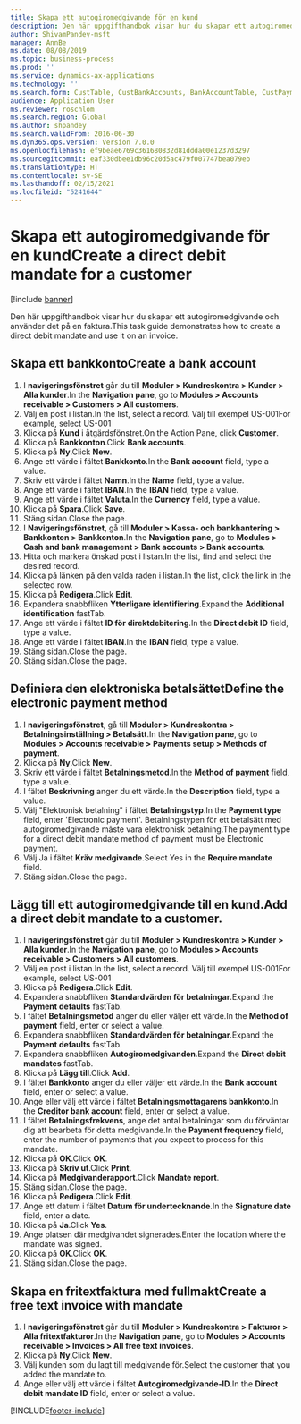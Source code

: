 ```yaml
---
title: Skapa ett autogiromedgivande för en kund
description: Den här uppgifthandbok visar hur du skapar ett autogiromedgivande och använder det på en faktura.
author: ShivamPandey-msft
manager: AnnBe
ms.date: 08/08/2019
ms.topic: business-process
ms.prod: ''
ms.service: dynamics-ax-applications
ms.technology: ''
ms.search.form: CustTable, CustBankAccounts, BankAccountTable, CustPaymMode, CustDirectDebitMandate, BankAccountTableLookUp, SrsReportViewerForm,  LogisticsAddressCityLookup, CustFreeInvoice, CustTableLookup
audience: Application User
ms.reviewer: roschlom
ms.search.region: Global
ms.author: shpandey
ms.search.validFrom: 2016-06-30
ms.dyn365.ops.version: Version 7.0.0
ms.openlocfilehash: ef9beae6769c361680832d81ddda00e1237d3297
ms.sourcegitcommit: eaf330dbee1db96c20d5ac479f007747bea079eb
ms.translationtype: HT
ms.contentlocale: sv-SE
ms.lasthandoff: 02/15/2021
ms.locfileid: "5241644"
---
```

# <a name="create-a-direct-debit-mandate-for-a-customer"></a><span data-ttu-id="80c86-103">Skapa ett autogiromedgivande för en kund</span><span class="sxs-lookup"><span data-stu-id="80c86-103">Create a direct debit mandate for a customer</span></span>

[!include [banner](../../includes/banner.md)]

<span data-ttu-id="80c86-104">Den här uppgifthandbok visar hur du skapar ett autogiromedgivande och använder det på en faktura.</span><span class="sxs-lookup"><span data-stu-id="80c86-104">This task guide demonstrates how to create a direct debit mandate and use it on an invoice.</span></span>


## <a name="create-a-bank-account"></a><span data-ttu-id="80c86-105">Skapa ett bankkonto</span><span class="sxs-lookup"><span data-stu-id="80c86-105">Create a bank account</span></span>
1. <span data-ttu-id="80c86-106">I **navigeringsfönstret** går du till **Moduler > Kundreskontra > Kunder > Alla kunder**.</span><span class="sxs-lookup"><span data-stu-id="80c86-106">In the **Navigation pane**, go to **Modules > Accounts receivable > Customers > All customers**.</span></span>
2. <span data-ttu-id="80c86-107">Välj en post i listan.</span><span class="sxs-lookup"><span data-stu-id="80c86-107">In the list, select a record.</span></span> <span data-ttu-id="80c86-108">Välj till exempel US-001</span><span class="sxs-lookup"><span data-stu-id="80c86-108">For example, select US-001</span></span>
3. <span data-ttu-id="80c86-109">Klicka på **Kund** i åtgärdsfönstret.</span><span class="sxs-lookup"><span data-stu-id="80c86-109">On the Action Pane, click **Customer**.</span></span>
4. <span data-ttu-id="80c86-110">Klicka på **Bankkonton**.</span><span class="sxs-lookup"><span data-stu-id="80c86-110">Click **Bank accounts**.</span></span>
5. <span data-ttu-id="80c86-111">Klicka på **Ny**.</span><span class="sxs-lookup"><span data-stu-id="80c86-111">Click **New**.</span></span>
6. <span data-ttu-id="80c86-112">Ange ett värde i fältet **Bankkonto**.</span><span class="sxs-lookup"><span data-stu-id="80c86-112">In the **Bank account** field, type a value.</span></span>
7. <span data-ttu-id="80c86-113">Skriv ett värde i fältet **Namn**.</span><span class="sxs-lookup"><span data-stu-id="80c86-113">In the **Name** field, type a value.</span></span>
8. <span data-ttu-id="80c86-114">Ange ett värde i fältet **IBAN**.</span><span class="sxs-lookup"><span data-stu-id="80c86-114">In the **IBAN** field, type a value.</span></span>
9. <span data-ttu-id="80c86-115">Ange ett värde i fältet **Valuta**.</span><span class="sxs-lookup"><span data-stu-id="80c86-115">In the **Currency** field, type a value.</span></span>
10. <span data-ttu-id="80c86-116">Klicka på **Spara**.</span><span class="sxs-lookup"><span data-stu-id="80c86-116">Click **Save**.</span></span>
11. <span data-ttu-id="80c86-117">Stäng sidan.</span><span class="sxs-lookup"><span data-stu-id="80c86-117">Close the page.</span></span>
12. <span data-ttu-id="80c86-118">I **Navigeringsfönstret**, gå till **Moduler > Kassa- och bankhantering > Bankkonton > Bankkonton**.</span><span class="sxs-lookup"><span data-stu-id="80c86-118">In the **Navigation pane**, go to **Modules > Cash and bank management > Bank accounts > Bank accounts**.</span></span>
13. <span data-ttu-id="80c86-119">Hitta och markera önskad post i listan.</span><span class="sxs-lookup"><span data-stu-id="80c86-119">In the list, find and select the desired record.</span></span>
14. <span data-ttu-id="80c86-120">Klicka på länken på den valda raden i listan.</span><span class="sxs-lookup"><span data-stu-id="80c86-120">In the list, click the link in the selected row.</span></span>
15. <span data-ttu-id="80c86-121">Klicka på **Redigera**.</span><span class="sxs-lookup"><span data-stu-id="80c86-121">Click **Edit**.</span></span>
16. <span data-ttu-id="80c86-122">Expandera snabbfliken **Ytterligare identifiering**.</span><span class="sxs-lookup"><span data-stu-id="80c86-122">Expand the **Additional identification** fastTab.</span></span>
17. <span data-ttu-id="80c86-123">Ange ett värde i fältet **ID för direktdebitering**.</span><span class="sxs-lookup"><span data-stu-id="80c86-123">In the **Direct debit ID** field, type a value.</span></span>
18. <span data-ttu-id="80c86-124">Ange ett värde i fältet **IBAN**.</span><span class="sxs-lookup"><span data-stu-id="80c86-124">In the **IBAN** field, type a value.</span></span>
19. <span data-ttu-id="80c86-125">Stäng sidan.</span><span class="sxs-lookup"><span data-stu-id="80c86-125">Close the page.</span></span>
20. <span data-ttu-id="80c86-126">Stäng sidan.</span><span class="sxs-lookup"><span data-stu-id="80c86-126">Close the page.</span></span>

## <a name="define-the-electronic-payment-method"></a><span data-ttu-id="80c86-127">Definiera den elektroniska betalsättet</span><span class="sxs-lookup"><span data-stu-id="80c86-127">Define the electronic payment method</span></span>
1. <span data-ttu-id="80c86-128">I **navigeringsfönstret**, gå till **Moduler > Kundreskontra > Betalningsinställning > Betalsätt**.</span><span class="sxs-lookup"><span data-stu-id="80c86-128">In the **Navigation pane**, go to **Modules > Accounts receivable > Payments setup > Methods of payment**.</span></span>
2. <span data-ttu-id="80c86-129">Klicka på **Ny**.</span><span class="sxs-lookup"><span data-stu-id="80c86-129">Click **New**.</span></span>
3. <span data-ttu-id="80c86-130">Skriv ett värde i fältet **Betalningsmetod**.</span><span class="sxs-lookup"><span data-stu-id="80c86-130">In the **Method of payment** field, type a value.</span></span>
4. <span data-ttu-id="80c86-131">I fältet **Beskrivning** anger du ett värde.</span><span class="sxs-lookup"><span data-stu-id="80c86-131">In the **Description** field, type a value.</span></span>
5. <span data-ttu-id="80c86-132">Välj "Elektronisk betalning" i fältet **Betalningstyp**.</span><span class="sxs-lookup"><span data-stu-id="80c86-132">In the **Payment type** field, enter 'Electronic payment'.</span></span> <span data-ttu-id="80c86-133">Betalningstypen för ett betalsätt med autogiromedgivande måste vara elektronisk betalning.</span><span class="sxs-lookup"><span data-stu-id="80c86-133">The payment type for a direct debit mandate method of payment must be Electronic payment.</span></span>
6. <span data-ttu-id="80c86-134">Välj Ja i fältet **Kräv medgivande**.</span><span class="sxs-lookup"><span data-stu-id="80c86-134">Select Yes in the **Require mandate** field.</span></span>
7. <span data-ttu-id="80c86-135">Stäng sidan.</span><span class="sxs-lookup"><span data-stu-id="80c86-135">Close the page.</span></span>

## <a name="add-a-direct-debit-mandate-to-a-customer"></a><span data-ttu-id="80c86-136">Lägg till ett autogiromedgivande till en kund.</span><span class="sxs-lookup"><span data-stu-id="80c86-136">Add a direct debit mandate to a customer.</span></span>
1. <span data-ttu-id="80c86-137">I **navigeringsfönstret** går du till **Moduler > Kundreskontra > Kunder > Alla kunder**.</span><span class="sxs-lookup"><span data-stu-id="80c86-137">In the **Navigation pane**, go to **Modules > Accounts receivable > Customers > All customers**.</span></span>
2. <span data-ttu-id="80c86-138">Välj en post i listan.</span><span class="sxs-lookup"><span data-stu-id="80c86-138">In the list, select a record.</span></span> <span data-ttu-id="80c86-139">Välj till exempel US-001</span><span class="sxs-lookup"><span data-stu-id="80c86-139">For example, select US-001</span></span>
3. <span data-ttu-id="80c86-140">Klicka på **Redigera**.</span><span class="sxs-lookup"><span data-stu-id="80c86-140">Click **Edit**.</span></span>
4. <span data-ttu-id="80c86-141">Expandera snabbfliken **Standardvärden för betalningar**.</span><span class="sxs-lookup"><span data-stu-id="80c86-141">Expand the **Payment defaults** fastTab.</span></span>
5. <span data-ttu-id="80c86-142">I fältet **Betalningsmetod** anger du eller väljer ett värde.</span><span class="sxs-lookup"><span data-stu-id="80c86-142">In the **Method of payment** field, enter or select a value.</span></span>
6. <span data-ttu-id="80c86-143">Expandera snabbfliken **Standardvärden för betalningar**.</span><span class="sxs-lookup"><span data-stu-id="80c86-143">Expand the **Payment defaults** fastTab.</span></span>
7. <span data-ttu-id="80c86-144">Expandera snabbfliken **Autogiromedgivanden**.</span><span class="sxs-lookup"><span data-stu-id="80c86-144">Expand the **Direct debit mandates** fastTab.</span></span>
8. <span data-ttu-id="80c86-145">Klicka på **Lägg till**.</span><span class="sxs-lookup"><span data-stu-id="80c86-145">Click **Add**.</span></span>
9. <span data-ttu-id="80c86-146">I fältet **Bankkonto** anger du eller väljer ett värde.</span><span class="sxs-lookup"><span data-stu-id="80c86-146">In the **Bank account** field, enter or select a value.</span></span>
10. <span data-ttu-id="80c86-147">Ange eller välj ett värde i fältet **Betalningsmottagarens bankkonto**.</span><span class="sxs-lookup"><span data-stu-id="80c86-147">In the **Creditor bank account** field, enter or select a value.</span></span>
11. <span data-ttu-id="80c86-148">I fältet **Betalningsfrekvens**, ange det antal betalningar som du förväntar dig att bearbeta för detta medgivande.</span><span class="sxs-lookup"><span data-stu-id="80c86-148">In the **Payment frequency** field, enter the number of payments that you expect to process for this mandate.</span></span>
12. <span data-ttu-id="80c86-149">Klicka på **OK**.</span><span class="sxs-lookup"><span data-stu-id="80c86-149">Click **OK**.</span></span>
13. <span data-ttu-id="80c86-150">Klicka på **Skriv ut**.</span><span class="sxs-lookup"><span data-stu-id="80c86-150">Click **Print**.</span></span>
14. <span data-ttu-id="80c86-151">Klicka på **Medgivanderapport**.</span><span class="sxs-lookup"><span data-stu-id="80c86-151">Click **Mandate report**.</span></span>
15. <span data-ttu-id="80c86-152">Stäng sidan.</span><span class="sxs-lookup"><span data-stu-id="80c86-152">Close the page.</span></span>
16. <span data-ttu-id="80c86-153">Klicka på **Redigera**.</span><span class="sxs-lookup"><span data-stu-id="80c86-153">Click **Edit**.</span></span>
17. <span data-ttu-id="80c86-154">Ange ett datum i fältet **Datum för undertecknande**.</span><span class="sxs-lookup"><span data-stu-id="80c86-154">In the **Signature date** field, enter a date.</span></span>
18. <span data-ttu-id="80c86-155">Klicka på **Ja**.</span><span class="sxs-lookup"><span data-stu-id="80c86-155">Click **Yes**.</span></span>
19. <span data-ttu-id="80c86-156">Ange platsen där medgivandet signerades.</span><span class="sxs-lookup"><span data-stu-id="80c86-156">Enter the location where the mandate was signed.</span></span>
20. <span data-ttu-id="80c86-157">Klicka på **OK**.</span><span class="sxs-lookup"><span data-stu-id="80c86-157">Click **OK**.</span></span>
21. <span data-ttu-id="80c86-158">Stäng sidan.</span><span class="sxs-lookup"><span data-stu-id="80c86-158">Close the page.</span></span>

## <a name="create-a-free-text-invoice-with-mandate"></a><span data-ttu-id="80c86-159">Skapa en fritextfaktura med fullmakt</span><span class="sxs-lookup"><span data-stu-id="80c86-159">Create a free text invoice with mandate</span></span>
1. <span data-ttu-id="80c86-160">I **navigeringsfönstret** går du till **Moduler > Kundreskontra > Fakturor > Alla fritextfakturor**.</span><span class="sxs-lookup"><span data-stu-id="80c86-160">In the **Navigation pane**, go to **Modules > Accounts receivable > Invoices > All free text invoices**.</span></span>
2. <span data-ttu-id="80c86-161">Klicka på **Ny**.</span><span class="sxs-lookup"><span data-stu-id="80c86-161">Click **New**.</span></span>
3. <span data-ttu-id="80c86-162">Välj kunden som du lagt till medgivande för.</span><span class="sxs-lookup"><span data-stu-id="80c86-162">Select the customer that you added the mandate to.</span></span>
4. <span data-ttu-id="80c86-163">Ange eller välj ett värde i fältet **Autogiromedgivande-ID**.</span><span class="sxs-lookup"><span data-stu-id="80c86-163">In the **Direct debit mandate ID** field, enter or select a value.</span></span>



[!INCLUDE[footer-include](../../../includes/footer-banner.md)]